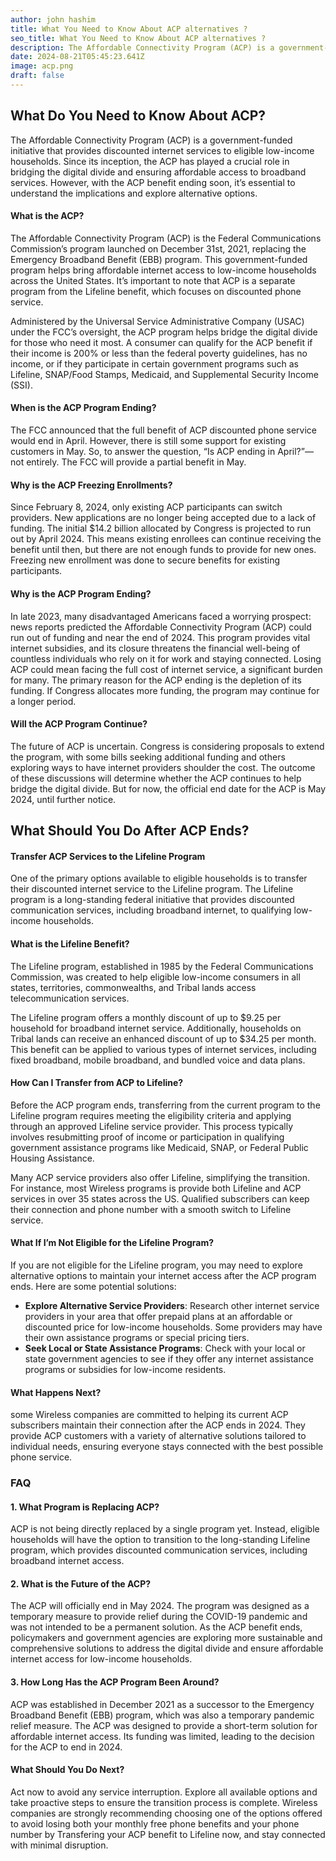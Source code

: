 ```yaml
---
author: john hashim
title: What You Need to Know About ACP alternatives ?
seo_title: What You Need to Know About ACP alternatives ?
description: The Affordable Connectivity Program (ACP) is a government-funded initiative that provides discounted internet services to eligible low-income households.
date: 2024-08-21T05:45:23.641Z
image: acp.png
draft: false
---
```


## What Do You Need to Know About ACP?

The Affordable Connectivity Program (ACP) is a government-funded initiative that provides discounted internet services to eligible low-income households. Since its inception, the ACP has played a crucial role in bridging the digital divide and ensuring affordable access to broadband services. However, with the ACP benefit ending soon, it’s essential to understand the implications and explore alternative options.

####  What is the ACP?
The Affordable Connectivity Program (ACP) is the Federal Communications Commission’s program launched on December 31st, 2021, replacing the Emergency Broadband Benefit (EBB) program. This government-funded program helps bring affordable internet access to low-income households across the United States. It’s important to note that ACP is a separate program from the Lifeline benefit, which focuses on discounted phone service.

Administered by the Universal Service Administrative Company (USAC) under the FCC’s oversight, the ACP program helps bridge the digital divide for those who need it most. A consumer can qualify for the ACP benefit if their income is 200% or less than the federal poverty guidelines, has no income, or if they participate in certain government programs such as Lifeline, SNAP/Food Stamps, Medicaid, and Supplemental Security Income (SSI).

####  When is the ACP Program Ending?
The FCC announced that the full benefit of ACP discounted phone service would end in April. However, there is still some support for existing customers in May. So, to answer the question, “Is ACP ending in April?”—not entirely. The FCC will provide a partial benefit in May.

####  Why is the ACP Freezing Enrollments?
Since February 8, 2024, only existing ACP participants can switch providers. New applications are no longer being accepted due to a lack of funding. The initial $14.2 billion allocated by Congress is projected to run out by April 2024. This means existing enrollees can continue receiving the benefit until then, but there are not enough funds to provide for new ones. Freezing new enrollment was done to secure benefits for existing participants.

####  Why is the ACP Program Ending?
In late 2023, many disadvantaged Americans faced a worrying prospect: news reports predicted the Affordable Connectivity Program (ACP) could run out of funding and near the end of 2024. This program provides vital internet subsidies, and its closure threatens the financial well-being of countless individuals who rely on it for work and staying connected. Losing ACP could mean facing the full cost of internet service, a significant burden for many. The primary reason for the ACP ending is the depletion of its funding. If Congress allocates more funding, the program may continue for a longer period.

####  Will the ACP Program Continue?
The future of ACP is uncertain. Congress is considering proposals to extend the program, with some bills seeking additional funding and others exploring ways to have internet providers shoulder the cost. The outcome of these discussions will determine whether the ACP continues to help bridge the digital divide. But for now, the official end date for the ACP is May 2024, until further notice.

## What Should You Do After ACP Ends?

####  Transfer ACP Services to the Lifeline Program
One of the primary options available to eligible households is to transfer their discounted internet service to the Lifeline program. The Lifeline program is a long-standing federal initiative that provides discounted communication services, including broadband internet, to qualifying low-income households.

####  What is the Lifeline Benefit?
The Lifeline program, established in 1985 by the Federal Communications Commission, was created to help eligible low-income consumers in all states, territories, commonwealths, and Tribal lands access telecommunication services.

The Lifeline program offers a monthly discount of up to $9.25 per household for broadband internet service. Additionally, households on Tribal lands can receive an enhanced discount of up to $34.25 per month. This benefit can be applied to various types of internet services, including fixed broadband, mobile broadband, and bundled voice and data plans.

####  How Can I Transfer from ACP to Lifeline?
Before the ACP program ends, transferring from the current program to the Lifeline program requires meeting the eligibility criteria and applying through an approved Lifeline service provider. This process typically involves resubmitting proof of income or participation in qualifying government assistance programs like Medicaid, SNAP, or Federal Public Housing Assistance.

Many ACP service providers also offer Lifeline, simplifying the transition. For instance, most Wireless programs is provide both Lifeline and ACP services in over 35 states across the US. Qualified subscribers can keep their connection and phone number with a smooth switch to Lifeline service.

####  What If I’m Not Eligible for the Lifeline Program?
If you are not eligible for the Lifeline program, you may need to explore alternative options to maintain your internet access after the ACP program ends. Here are some potential solutions:
- **Explore Alternative Service Providers**: Research other internet service providers in your area that offer prepaid plans at an affordable or discounted price for low-income households. Some providers may have their own assistance programs or special pricing tiers.
- **Seek Local or State Assistance Programs**: Check with your local or state government agencies to see if they offer any internet assistance programs or subsidies for low-income residents.

####   What Happens Next?
some Wireless companies are committed to helping its current ACP subscribers maintain their connection after the ACP ends in 2024. They provide ACP customers with a variety of alternative solutions tailored to individual needs, ensuring everyone stays connected with the best possible phone service.

### FAQ

####  1. What Program is Replacing ACP?
ACP is not being directly replaced by a single program yet. Instead, eligible households will have the option to transition to the long-standing Lifeline program, which provides discounted communication services, including broadband internet access.

####  2. What is the Future of the ACP?
The ACP will officially end in May 2024. The program was designed as a temporary measure to provide relief during the COVID-19 pandemic and was not intended to be a permanent solution. As the ACP benefit ends, policymakers and government agencies are exploring more sustainable and comprehensive solutions to address the digital divide and ensure affordable internet access for low-income households.

####  3. How Long Has the ACP Program Been Around?
ACP was established in December 2021 as a successor to the Emergency Broadband Benefit (EBB) program, which was also a temporary pandemic relief measure. The ACP was designed to provide a short-term solution for affordable internet access. Its funding was limited, leading to the decision for the ACP to end in 2024.

####  What Should You Do Next?
Act now to avoid any service interruption. Explore all available options and take proactive steps to ensure the transition process is complete. Wireless companies are strongly recommending choosing one of the options offered to avoid losing both your monthly free phone benefits and your phone number by Transfering your ACP benefit to Lifeline now, and stay connected with minimal disruption.